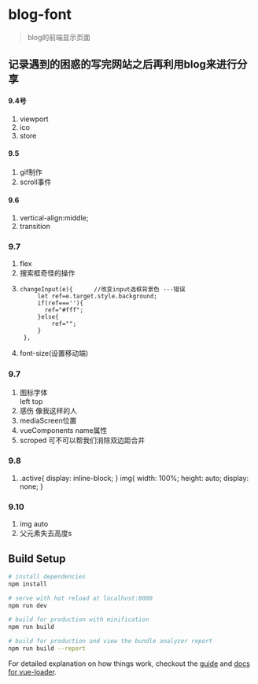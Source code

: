 # blog-font

> blog的前端显示页面 
## 记录遇到的困惑的写完网站之后再利用blog来进行分享
#### 9.4号
1. viewport
2. ico
3. store
#### 9.5
1. gif制作
2. scroll事件
#### 9.6
1. vertical-align:middle;
2. transition

### 9.7
1. flex
2. 搜索框奇怪的操作    <div class="flex"></div> </div><div><div class="flex"></div></div>
3.     changeInput(e){      //改变input选框背景色 ---错误
            let ref=e.target.style.background;
            if(ref===''){
              ref="#fff";
            }else{
                ref="";
            }
        },
4. font-size(设置移动端)

### 9.7

1. <div>图标字体</div> left top 
2. 感伤 像我这样的人
3. mediaScreen位置
4. vueComponents  name属性
5. scroped 可不可以帮我们消除双边距合并

### 9.8
1.   .active{
        display: inline-block;
    }
    img{
        width: 100%;
        height: auto;
        display: none;
    }


### 9.10
1. img auto
2. 父元素失去高度s



## Build Setup

``` bash
# install dependencies
npm install

# serve with hot reload at localhost:8080
npm run dev

# build for production with minification
npm run build

# build for production and view the bundle analyzer report
npm run build --report
```

For detailed explanation on how things work, checkout the [guide](http://vuejs-templates.github.io/webpack/) and [docs for vue-loader](http://vuejs.github.io/vue-loader).
